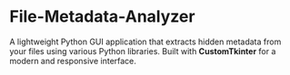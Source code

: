 # File-Metadata-Analyzer
A lightweight Python GUI application that extracts hidden metadata from your files using various Python libraries.   Built with **CustomTkinter** for a modern and responsive interface.
